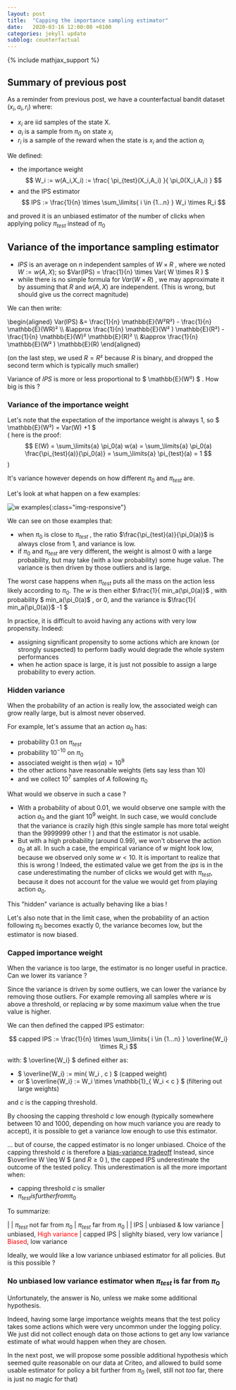 ```yaml
---
layout: post
title:  "Capping the importance sampling estimator"
date:   2020-03-16 12:00:00 +0100
categories: jekyll update
subblog: counterfactual
---
```

{% include mathjax_support %}

## Summary of previous post

As a reminder from previous post, we have a counterfactual bandit dataset $(x_i, a_i, r_i)$ where:

* $x_i$ are iid samples of the state X.
* $a_i$ is a sample from $\pi_0$ on state $x_i$
* $r_i$ is a sample of the reward when the state is $x_i$ and the action $a_i$

We defined:
- the importance weight $$ W_i := w(A_i,X_i) := \frac{ \pi_{test}(X_i,A_i) }{ \pi_0(X_i,A_i) } $$
- and the IPS estimator $$ IPS := \frac{1}{n} \times  \sum_\limits{ i \in {1...n} } W_i \times  R_i $$
 
and proved it is an unbiased estimator of the number of clicks when applying policy $\pi_{test}$ instead of $\pi_0$

## Variance of the importance sampling estimator

- $IPS$ is an average on $n$ independent samples of $W \times R$ , where we noted $W := w(A,X)$; so $Var(IPS) = \frac{1}{n} \times Var( W \times R ) $ 
- while there is no simple formula for $Var( W \times R)$ , we may approximate it by assuming that $R$ and $w(A,X)$ are independent. (This is wrong, but should give us the correct magnitude)
<!-- interesting comment..  let's discuss!! -->

We can then write:

\begin{aligned}
  Var(IPS)  &= \frac{1}{n} \mathbb{E}(W²R²) - \frac{1}{n} \mathbb{E}(WR)² \\\\  &\approx \frac{1}{n} \mathbb{E}(W² ) \mathbb{E}(R²) - \frac{1}{n} \mathbb{E}(W)² \mathbb{E}(R)² \\\\           &\approx \frac{1}{n} \mathbb{E}(W² ) \mathbb{E}(R)
\end{aligned}

(on the last step, we used  $R=R²$ because $R$ is binary, and dropped the second term which is typically much smaller)

Variance of $IPS$ is more or less proportional to $ \mathbb{E}(W²) $ . How big is this ?

### Variance of the importance weight

Let's note that the expectation of the importance weight is always $1$, so $ \mathbb{E}(W²) = Var(W) +1 $  
( here is the proof: 
$$ E(W) = \sum_\limits{a} \pi_0(a) w(a) = \sum_\limits{a} \pi_0(a) \frac{\pi_{test}(a)}{\pi_0(a)}  = \sum_\limits{a} \pi_{test}(a) = 1 $$ )


It's variance however depends on how different $\pi_0$ and $\pi_{test}$ are.

Let's look at what happen on a few examples:

![w examples]({{site.repo_name}}/assets/images/reco_problem/w_with_different_pi.png){:class="img-responsive"}

We can see on those examples that:
- when $\pi_0$ is close to $\pi_{test}$ , the ratio  $\frac{\pi_{test}(a)}{\pi_0(a)}$  is always close from 1, and variance is low.
- if $\pi_0$ and $\pi_{test}$ are very different, the weight is almost 0 with a large probability, but may take (with a low probability) some huge value. The variance is then driven by those outliers and is large.

The worst case happens when $\pi_{test}$ puts all the mass on the action less likely according to $\pi_0$.
The $w$ is then either $\frac{1}{ min_a(\pi_0(a)}$ , with probability $ min_a(\pi_0(a)$ , or 0, and the variance is   $\frac{1}{ min_a(\pi_0(a)}$ -1 $

<!-- pi_test degenerate seems to me _the_ classic case -->

In practice, it is difficult to avoid having any actions with very low propensity. Indeed:
 - assigning significant propensity to some actions which are known (or strongly suspected) to perform badly would degrade the whole system performances
 - when he action space is large, it is just not possible to assign a large probability to every action.


### Hidden variance

When the probability of an action is really low, the associated weigh can grow really large, but is almost never observed. 

For example, let's assume that an action $a_0$ has:
- probability $0.1$ on $\pi_{test}$ 
- probability $10^{-10}$ on $\pi_0$
- associated weight is then $w(a) = 10^9$
- the other actions have reasonable weights (lets say less than 10)
- and we collect $10^7$ samples of $A$ following $\pi_0$

What would we observe in such a case ?
- With a probability of about $0.01$, we would observe one sample with the action $a_0$ and the giant $10^9$ weight. In such case, we would conclude that the variance is crazily high (this single sample has more total weight than the 9999999 other ! ) and that the estimator is not usable.
- But with a high probability (around $0.99$), we won't observe the action $a_0$ at all. In such a case, the empirical variance of $w$ might look low, because we observed only some $w < 10$. It is important to realize that this is wrong ! Indeed, the estimated value we get from the $ips$ is in the case underestimating the number of clicks we would get with $\pi_{test}$, because it does not account for the value we would get from playing action $a_0$.

This "hidden" variance is actually behaving like a bias !

<!-- I love this comment!! -->

Let's also note that in the limit case, when the probability of an action following $\pi_0$ becomes exactly 0, the variance becomes low, but the estimator is now biased.

### Capped importance weight

When the variance is too large, the estimator is no longer useful in practice. Can we lower its variance ?

Since the variance is driven by some outliers, we can lower the variance by removing those outliers. For example removing all samples where $w$ is above a threshold, or replacing $w$ by some maximum value when the true value is higher.

 We can then defined the capped IPS estimator:

$$ capped IPS := \frac{1}{n} \times  \sum_\limits{ i \in {1...n} } \overline{W_i} \times  R_i $$

with:  $ \overline{W_i} $ defined either as:
 -  $ \overline{W_i} := min( W_i , c ) $     (capped weight)
 -  or $ \overline{W_i} :=  W_i \times \mathbb{1}_{ W_i < c  } $    (filtering out large weights)

<!-- I am more used to the max() formulation than the filter -->
<!-- formulation.. let me think about this.. is the filter formulation -->
<!-- really common?-->

and $c$ is the capping threshold.

By choosing the capping threshold $c$ low enough (typically somewhere between 10 and 1000, depending on how much variance you are ready to accept), it is possible to get a variance low enough to use this estimator.

... but of course, the capped estimator is no longer unbiased. Choice of the capping threshold $c$ is therefore a [bias-variance tradeoff](https://en.wikipedia.org/wiki/Bias%E2%80%93variance_tradeoff)
 Instead, since $\overline W \leq W $ (and $R \geq 0$ ), the capped IPS underestimate the outcome of the tested policy.
This underestimation is all the more important when:
 - capping threshold $c$ is smaller
 - $\pi_{test} is further from \pi_0$
 
To summarize:

|            | $\pi_{test}$ not far from $\pi_0$  | $\pi_{test}$ far from $\pi_0$ |
| IPS        |  unbiased & low variance | unbiased, <span style="color:red">High variance</span>
| capped IPS | slighlty biased, very low variance | <span style="color:red">Biased</span>, low variance

Ideally, we would like a low variance unbiased estimator for all policies. But is this possible ?

<!-- it is interesting to discuss that capping makes you cling to -->
<!-- pi_test - which might be good if pi_test is good -->

### No unbiased low variance estimator when $\pi_{test}$ is far from $\pi_0$

Unfortunately, the answer is No, unless we make some additional hypothesis.

Indeed, having  some  large  importance  weights  means  that  the  test  policy  takes  some  actions  which  were  very uncommon under the logging policy.  We just did not collect enough data on those actions to get any low variance estimate of what would happen when they are chosen.

In the next post, we will propose some possible additional hypothesis which seemed quite reasonable on our data at Criteo, and allowed to build some usable estimator for policy a bit further from $\pi_0$ (well, still not *too* far, there is just no magic for that)


